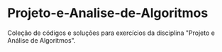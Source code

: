 # Projeto-e-Analise-de-Algoritmos
Coleção de códigos e soluções para exercícios da disciplina "Projeto e Análise de Algoritmos". 
